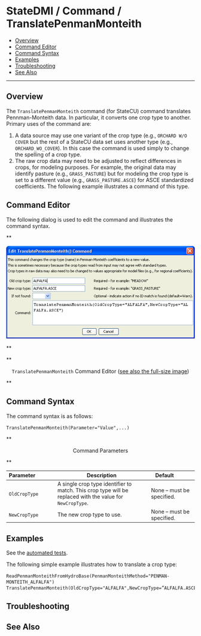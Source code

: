 # StateDMI / Command / TranslatePenmanMonteith #

* [Overview](#overview)
* [Command Editor](#command-editor)
* [Command Syntax](#command-syntax)
* [Examples](#examples)
* [Troubleshooting](#troubleshooting)
* [See Also](#see-also)

-------------------------

## Overview ##

The `TranslatePenmanMonteith` command (for StateCU)
command translates Pennman-Monteith data.  In particular, it converts one crop type to another.  Primary uses of the command are:

1. A data source may use one variant of the crop type (e.g., `ORCHARD W/O COVER`
but the rest of a StateCU data set uses another type (e.g., `ORCHARD_WO_COVER`).
In this case the command is used simply to change the spelling of a crop type.
2. The raw crop data may need to be adjusted to reflect differences in crops, for modeling purposes.
For example, the original data may identify pasture (e.g., `GRASS_PASTURE`) but for modeling the crop
type is set to a different value (e.g., `GRASS_PASTURE.ASCE`) for ASCE standardized coefficients.
The following example illustrates a command of this type.

## Command Editor ##

The following dialog is used to edit the command and illustrates the command syntax.

**<p style="text-align: center;">
![TranslatePenmanMonteith](TranslatePenmanMonteith.png)
</p>**

**<p style="text-align: center;">
`TranslatePenmanMonteith` Command Editor (<a href="../TranslatePenmanMonteith.png">see also the full-size image</a>)
</p>**

## Command Syntax ##

The command syntax is as follows:

```text
TranslatePenmanMonteith(Parameter="Value",...)
```
**<p style="text-align: center;">
Command Parameters
</p>**

| **Parameter**&nbsp;&nbsp;&nbsp;&nbsp;&nbsp;&nbsp;&nbsp;&nbsp;&nbsp;&nbsp;&nbsp;&nbsp; | **Description** | **Default**&nbsp;&nbsp;&nbsp;&nbsp;&nbsp;&nbsp;&nbsp;&nbsp;&nbsp;&nbsp; |
| --------------|-----------------|----------------- |
| `OldCropType` | A single crop type identifier to match.  This crop type will be replaced with the value for `NewCropType`. | None – must be specified. |
| `NewCropType` | The new crop type to use. | None – must be specified. |

## Examples ##

See the [automated tests](https://github.com/OpenCDSS/cdss-app-statedmi-test/tree/master/test/regression/commands/TranslatePenmanMonteith).

The following simple example illustrates how to translate a crop type:

```
ReadPenmanMonteithFromHydroBase(PenmanMonteithMethod="PENMAN-MONTEITH_ALFALFA")
TranslatePenmanMonteith(OldCropType="ALFALFA",NewCropType=”ALFALFA.ASCE")
```

## Troubleshooting ##

## See Also ##
